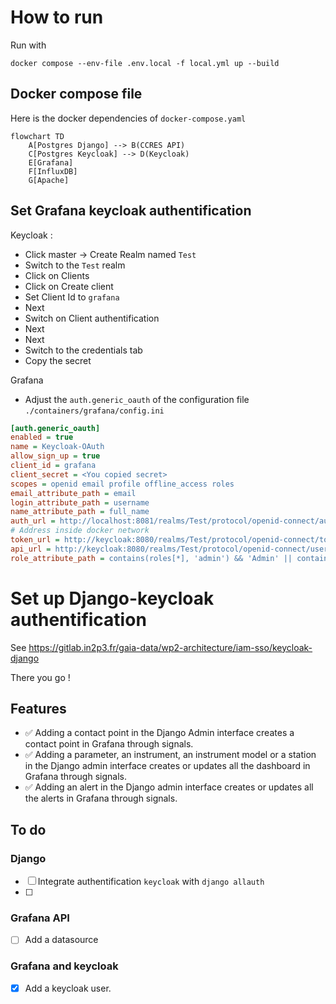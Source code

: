 # How to run 

Run with 

```
docker compose --env-file .env.local -f local.yml up --build
```

## Docker compose file
Here is the docker dependencies of `docker-compose.yaml`


```mermaid
flowchart TD
    A[Postgres Django] --> B(CCRES API)
    C[Postgres Keycloak] --> D(Keycloak)
    E[Grafana]
    F[InfluxDB]
    G[Apache]
```
## Set Grafana keycloak authentification 

Keycloak : 
- Click master -> Create Realm named `Test`
- Switch to the `Test` realm
- Click on Clients
- Click on Create client
- Set Client Id to `grafana`
- Next
- Switch on Client authentification
- Next
- Next
- Switch to the credentials tab
- Copy the secret

Grafana
- Adjust the `auth.generic_oauth` of the  configuration file `./containers/grafana/config.ini`

```ini
[auth.generic_oauth]
enabled = true
name = Keycloak-OAuth
allow_sign_up = true
client_id = grafana
client_secret = <You copied secret>
scopes = openid email profile offline_access roles
email_attribute_path = email
login_attribute_path = username
name_attribute_path = full_name
auth_url = http://localhost:8081/realms/Test/protocol/openid-connect/auth
# Address inside docker network
token_url = http://keycloak:8080/realms/Test/protocol/openid-connect/token
api_url = http://keycloak:8080/realms/Test/protocol/openid-connect/userinfo
role_attribute_path = contains(roles[*], 'admin') && 'Admin' || contains(roles[*], 'editor') && 'Editor' || 'Viewer'
```
# Set up Django-keycloak authentification 

See https://gitlab.in2p3.fr/gaia-data/wp2-architecture/iam-sso/keycloak-django


There you go !

## Features

- ✅ Adding a contact point in the Django Admin interface creates a contact point in Grafana through signals.
- ✅ Adding a parameter, an instrument, an instrument model or a station in the Django admin interface creates or updates all the dashboard in Grafana through signals.
- ✅ Adding an alert in the Django admin interface creates or updates all the alerts in Grafana through signals.
## To do 

### Django

- [ ] Integrate authentification  `keycloak` with `django allauth`
- [ ] 
### Grafana API

- [ ] Add a datasource

### Grafana and keycloak
- [x] Add a keycloak user.

 
